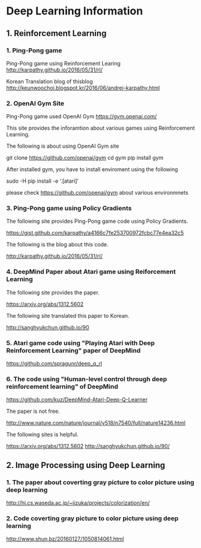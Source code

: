 # Deep Learning Information

## 1. Reinforcement Learning

### 1. Ping-Pong game

Ping-Pong game using Reinforcement Learing
http://karpathy.github.io/2016/05/31/rl/

Korean Translation blog of thisblog
http://keunwoochoi.blogspot.kr/2016/06/andrej-karpathy.html

### 2. OpenAI Gym Site

Ping-Pong game used OpenAI Gym
https://gym.openai.com/

This site provides the inforamtion about various games using Reinforcement Learning.

The following is about using OpenAI Gym site

git clone https://github.com/openai/gym
cd gym
pip install gym

After installed gym, you have to install enviroment using the following

sudo -H pip install -e ‘.[atari]’

please check https://github.com/openai/gym about various environmnets

### 3. Ping-Pong game using Policy Gradients

The following site provides Ping-Pong game code using Policy Gradients.

https://gist.github.com/karpathy/a4166c7fe253700972fcbc77e4ea32c5

The following is the blog about this code.

http://karpathy.github.io/2016/05/31/rl/

### 4. DeepMind Paper about Atari game using Reiforcement Learning

The following site provides the paper.

https://arxiv.org/abs/1312.5602

The following site translated this paper to Korean.

http://sanghyukchun.github.io/90

### 5. Atari game code using "Playing Atari with Deep Reinforcement Learning" paper of DeepMind

https://github.com/spragunr/deep_q_rl

### 6. The code using "Human-level control through deep reinforcement learning" of DeepMind

https://github.com/kuz/DeepMind-Atari-Deep-Q-Learner

The paper is not free.

http://www.nature.com/nature/journal/v518/n7540/full/nature14236.html

The following sites is helpful.

https://arxiv.org/abs/1312.5602
http://sanghyukchun.github.io/90/

## 2. Image Processing using Deep Learning

### 1. The paper about coverting gray picture to color picture using deep learning

http://hi.cs.waseda.ac.jp/~iizuka/projects/colorization/en/

### 2. Code coverting gray picture to color picture using deep learning

http://www.shun.bz/20160127/1050814061.html
